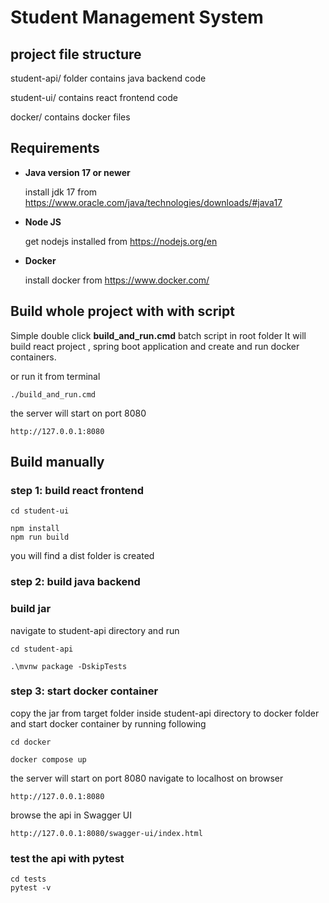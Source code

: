 # Student Management System

## project file structure

student-api/ folder contains java backend code

student-ui/ contains react frontend code

docker/ contains docker files

## Requirements
- **Java version 17 or newer**

    install jdk 17 from https://www.oracle.com/java/technologies/downloads/#java17

- **Node JS**

    get nodejs installed from https://nodejs.org/en

- **Docker**

    
    install docker from https://www.docker.com/


## Build whole project with with script

Simple double click **build_and_run.cmd** batch script in root folder It will build react project , spring boot application and create and run docker containers. 

or run it from terminal
```
./build_and_run.cmd
```

the server will start on port 8080
```
http://127.0.0.1:8080
```

## Build manually

### step 1: build react frontend

```
cd student-ui

npm install
npm run build
```
you will find a dist folder is created


### step 2: build java backend

### build jar

navigate to student-api directory
and run 
```
cd student-api

.\mvnw package -DskipTests
```

### step 3: start docker container

copy the jar from target folder inside student-api directory to docker folder
and start docker container by running following
```
cd docker

docker compose up
```

the server will start on port 8080
navigate to localhost on browser
```
http://127.0.0.1:8080
```

browse the api in Swagger UI
```
http://127.0.0.1:8080/swagger-ui/index.html
```

### test the api with pytest

```
cd tests
pytest -v
```
